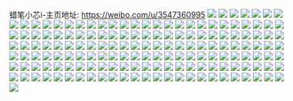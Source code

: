 蜡笔小芯i-主页地址: https://weibo.com/u/3547360995 
![](https://wx4.sinaimg.cn/mw2000/d3706ee3ly1h9fa96fekhj21jn227qv5.jpg) 
![](https://wx4.sinaimg.cn/mw2000/d3706ee3ly1h9fa95sck2j21gp1y8kjl.jpg) 
![](https://wx4.sinaimg.cn/mw2000/d3706ee3ly1h9fa9764xuj21kt23rx6p.jpg) 
![](https://wx4.sinaimg.cn/mw2000/d3706ee3ly1h9fa97u9g2j22c033z1ky.jpg) 
![](https://wx4.sinaimg.cn/mw2000/d3706ee3ly1h9fa9ag7sbj224o2u9u0x.jpg) 
![](https://wx4.sinaimg.cn/mw2000/d3706ee3ly1h9fa9c25zsj21kj23d1ky.jpg) 
![](https://wx4.sinaimg.cn/mw2000/d3706ee3ly1h9fa99rwhij21hx1zvnpd.jpg) 
![](https://wx4.sinaimg.cn/mw2000/d3706ee3ly1h9fa9cspa6j21kg23au0x.jpg) 
![](https://wx4.sinaimg.cn/mw2000/d3706ee3ly1h7r7ofmr5sj22c0340npg.jpg) 
![](https://wx4.sinaimg.cn/mw2000/d3706ee3ly1h7r7oh6gfrj22c03407wj.jpg) 
![](https://wx4.sinaimg.cn/mw2000/d3706ee3ly1h7r7ohru0qj21lh24mkjl.jpg) 
![](https://wx4.sinaimg.cn/mw2000/d3706ee3ly1h7r7oimr2nj224k2u2hdu.jpg) 
![](https://wx4.sinaimg.cn/mw2000/d3706ee3ly1h7r7ojnto9j21wy2k0qv6.jpg) 
![](https://wx4.sinaimg.cn/mw2000/d3706ee3ly1h7r7oknkzpj228s2zpqv6.jpg) 
![](https://wx4.sinaimg.cn/mw2000/d3706ee3ly1h7r7olps9ij220q2ozhdu.jpg) 
![](https://wx4.sinaimg.cn/mw2000/d3706ee3ly1h7r7ondcwjj224e2twkjm.jpg) 
![](https://wx4.sinaimg.cn/mw2000/d3706ee3ly1h7r7oojykuj21ug2glhdu.jpg) 
![](https://wx4.sinaimg.cn/mw2000/d3706ee3ly1h78ljha94xj21kj23dn08.jpg) 
![](https://wx4.sinaimg.cn/mw2000/d3706ee3ly1h78ljkpc67j21gy1ymqp4.jpg) 
![](https://wx4.sinaimg.cn/mw2000/d3706ee3ly1h78ljk4ehnj21hx1zutbs.jpg) 
![](https://wx4.sinaimg.cn/mw2000/d3706ee3ly1h78ljm55nmj21ix2184qp.jpg) 
![](https://wx4.sinaimg.cn/mw2000/d3706ee3ly1h77ivyu5asj224u2uhnpd.jpg) 
![](https://wx4.sinaimg.cn/mw2000/d3706ee3ly1h77ivzkhvvj21qr2fknpd.jpg) 
![](https://wx4.sinaimg.cn/mw2000/d3706ee3ly1h77ivxxp11j22c0340e82.jpg) 
![](https://wx4.sinaimg.cn/mw2000/d3706ee3ly1h65fcvlrj5j21ka231jyq.jpg) 
![](https://wx4.sinaimg.cn/mw2000/d3706ee3ly1h65fcw5ftej21it212ahu.jpg) 
![](https://wx4.sinaimg.cn/mw2000/d3706ee3ly1h65fcx7u6lj21o0280n2m.jpg) 
![](https://wx4.sinaimg.cn/mw2000/d3706ee3ly1h5uyfaj5rdj22c02ov7wi.jpg) 
![](https://wx4.sinaimg.cn/mw2000/d3706ee3ly1h5uyfbgkixj22c0340npe.jpg) 
![](https://wx4.sinaimg.cn/mw2000/d3706ee3ly1h5uyfci1qej22892z0qv6.jpg) 
![](https://wx4.sinaimg.cn/mw2000/d3706ee3ly1h5sngyhbt5j22412tm1kx.jpg) 
![](https://wx4.sinaimg.cn/mw2000/d3706ee3ly1h5sngzap8zj222p2rnnpd.jpg) 
![](https://wx4.sinaimg.cn/mw2000/d3706ee3ly1h5snh03bd0j222j2rfqv5.jpg) 
![](https://wx4.sinaimg.cn/mw2000/d3706ee3ly1h1glky9hekj224m2u64qq.jpg) 
![](https://wx4.sinaimg.cn/mw2000/d3706ee3gy1gvzer5wzx8j20sg16odtv.jpg) 
![](https://wx4.sinaimg.cn/mw2000/d3706ee3gy1gvzerekfowj20sg16sgxz.jpg) 
![](https://wx4.sinaimg.cn/mw2000/d3706ee3gy1gvzer7l4zzj22dc35skjm.jpg) 
![](https://wx4.sinaimg.cn/mw2000/d3706ee3gy1gvzer8nqk7j22c02c0b29.jpg) 
![](https://wx4.sinaimg.cn/mw2000/d3706ee3gy1gvzerhzwtej22642w6npe.jpg) 
![](https://wx4.sinaimg.cn/mw2000/d3706ee3gy1gvzera4c4ej22c02c0b29.jpg) 
![](https://wx4.sinaimg.cn/mw2000/d3706ee3gy1gvzerjp6byj2292303npe.jpg) 
![](https://wx4.sinaimg.cn/mw2000/d3706ee3gy1gvzerdwslfj228t2c07wi.jpg) 
![](https://wx4.sinaimg.cn/mw2000/d3706ee3gy1gvzer4xfbzj22c02c04qp.jpg) 
![](https://wx4.sinaimg.cn/mw2000/d3706ee3gy1gvzerb9c8vj22c02c07wh.jpg) 
![](https://wx4.sinaimg.cn/mw2000/d3706ee3gy1gvzerfb2gxj20sg16oau8.jpg) 
![](https://wx4.sinaimg.cn/mw2000/d3706ee3gy1gvzerg70rdj20sg16naty.jpg) 
![](https://wx4.sinaimg.cn/mw2000/d3706ee3gy1gvzerkr8h0j215o1qi7wh.jpg) 
![](https://wx4.sinaimg.cn/mw2000/003S4mDVly1gvamho2e5oj61r22c3hdu02.jpg) 
![](https://wx4.sinaimg.cn/mw2000/003S4mDVly1gvamhoqq2bj61n326ub2a02.jpg) 
![](https://wx4.sinaimg.cn/mw2000/003S4mDVly1gvamhpjk1oj61u92gcx6q02.jpg) 
![](https://wx4.sinaimg.cn/mw2000/003S4mDVly1gvamhm2h2uj61tn2fje8202.jpg) 
![](https://wx4.sinaimg.cn/mw2000/d3706ee3ly1gs0mavn3poj21o02f6e85.jpg) 
![](https://wx4.sinaimg.cn/mw2000/d3706ee3ly1grfwarxrgrj20rs15lgzv.jpg) 
![](https://wx4.sinaimg.cn/mw2000/d3706ee3ly1gra1av0eu5j21so2e6kjo.jpg) 
![](https://wx4.sinaimg.cn/mw2000/d3706ee3ly1gra1bpcfzfj223j2soqv9.jpg) 
![](https://wx4.sinaimg.cn/mw2000/d3706ee3ly1gra19cwigtj21ys2mdhdt.jpg) 
![](https://wx4.sinaimg.cn/mw2000/d3706ee3ly1gra1brxkigj21x02k0e81.jpg) 
![](https://wx4.sinaimg.cn/mw2000/d3706ee3ly1gqbib2tzzfj22c0340he5.jpg) 
![](https://wx4.sinaimg.cn/mw2000/d3706ee3ly1gqbib4802hj22c0340kjn.jpg) 
![](https://wx4.sinaimg.cn/mw2000/d3706ee3ly1gqbiaypv0ij22c0340kju.jpg) 
![](https://wx4.sinaimg.cn/mw2000/d3706ee3ly1gqbibbuq1gj22c03404qv.jpg) 
![](https://wx4.sinaimg.cn/mw2000/d3706ee3ly1gqbib8v1a7j22c0340qv7.jpg) 
![](https://wx4.sinaimg.cn/mw2000/d3706ee3ly1gqbibau16mj22c0340npj.jpg) 
![](https://wx4.sinaimg.cn/mw2000/d3706ee3ly1gq7tir59gdj21ky35su0z.jpg) 
![](https://wx4.sinaimg.cn/mw2000/d3706ee3ly1gon6bnekijj22c02c01ky.jpg) 
![](https://wx4.sinaimg.cn/mw2000/d3706ee3ly1gon6bf3r2nj22c02bz4qp.jpg) 
![](https://wx4.sinaimg.cn/mw2000/d3706ee3ly1gon6c7srjkj22c02c04qp.jpg) 
![](https://wx4.sinaimg.cn/mw2000/d3706ee3ly1gogcgnqpm6j22c0340npd.jpg) 
![](https://wx4.sinaimg.cn/mw2000/d3706ee3ly1gogcgmw89mj22c0340hdt.jpg) 
![](https://wx4.sinaimg.cn/mw2000/d3706ee3ly1gogcgolrnpj22c0340qv5.jpg) 
![](https://wx4.sinaimg.cn/mw2000/d3706ee3ly1gogcgpqv64j22c0340e83.jpg) 
![](https://wx4.sinaimg.cn/mw2000/d3706ee3ly1gogcgrbo6hj22c0340e83.jpg) 
![](https://wx4.sinaimg.cn/mw2000/d3706ee3ly1gogcgsz9rxj22c0340hdv.jpg) 
![](https://wx4.sinaimg.cn/mw2000/d3706ee3ly1gogcgxd0a0j225i2vcqv6.jpg) 
![](https://wx4.sinaimg.cn/mw2000/d3706ee3ly1gogcgtskyxj20rs1jkhdk.jpg) 
![](https://wx4.sinaimg.cn/mw2000/d3706ee3ly1gogcgv505wj226x2vdhdu.jpg) 
![](https://wx4.sinaimg.cn/mw2000/d3706ee3ly1gncz7q8pjzj20wi1yagyz.jpg) 
![](https://wx4.sinaimg.cn/mw2000/d3706ee3gy1gmd35aad1cj20rs15o7lr.jpg) 
![](https://wx4.sinaimg.cn/mw2000/d3706ee3ly1gllvkdueznj21k32224qt.jpg) 
![](https://wx4.sinaimg.cn/mw2000/d3706ee3gy1gk478l68z3j21ij20s7wh.jpg) 
![](https://wx4.sinaimg.cn/mw2000/d3706ee3ly1gjrga2sx0qj22112pa1kz.jpg) 
![](https://wx4.sinaimg.cn/mw2000/d3706ee3ly1gjrgabqtyrj22602w01kz.jpg) 
![](https://wx4.sinaimg.cn/mw2000/d3706ee3ly1gjrg9u4mf5j22c03404qr.jpg) 
![](https://wx4.sinaimg.cn/mw2000/d3706ee3ly1gjrgakgmsuj21yi2m0qv6.jpg) 
![](https://wx4.sinaimg.cn/mw2000/d3706ee3ly1gjk7z66m4gj22az2azx6q.jpg) 
![](https://wx4.sinaimg.cn/mw2000/d3706ee3ly1gjb9smxroqj21xu1xux6q.jpg) 
![](https://wx4.sinaimg.cn/mw2000/d3706ee3ly1ghxkit097ej20rs1jk4qp.jpg) 
![](https://wx4.sinaimg.cn/mw2000/d3706ee3ly1gh9c3lky1yj216o16oe17.jpg) 
![](https://wx4.sinaimg.cn/mw2000/d3706ee3gy1gg4vwwex7xj22c02c0qv7.jpg) 
![](https://wx4.sinaimg.cn/mw2000/d3706ee3ly1gf4yp0683hj216o1kue81.jpg) 
![](https://wx4.sinaimg.cn/mw2000/d3706ee3ly1gegpm5tfvkj21hv1hv4qp.jpg) 
![](https://wx4.sinaimg.cn/mw2000/d3706ee3ly1gegpm9nafoj21o01o0kjl.jpg) 
![](https://wx4.sinaimg.cn/mw2000/d3706ee3ly1gcp5aqt0z1j21k61k61kn.jpg) 
![](https://wx4.sinaimg.cn/mw2000/d3706ee3ly1gclkdo2522j21400u0jzj.jpg) 
![](https://wx4.sinaimg.cn/mw2000/d3706ee3ly1gc3qxi8dnrj216o1ku1kx.jpg) 
![](https://wx4.sinaimg.cn/mw2000/d3706ee3ly1garwf007dkj20rs15kk77.jpg) 
![](https://wx4.sinaimg.cn/mw2000/d3706ee3gy1gagee55lqqj20yi0pvjxp.jpg) 
![](https://wx4.sinaimg.cn/mw2000/d3706ee3ly1g9brihwozxj20qq0qqwjc.jpg) 
![](https://wx4.sinaimg.cn/mw2000/d3706ee3ly1g9brilp08ej20qq0qqjwo.jpg) 
![](https://wx4.sinaimg.cn/mw2000/d3706ee3ly1g975kxp1wyj20u40u07ci.jpg) 
![](https://wx4.sinaimg.cn/mw2000/d3706ee3ly1g8yxif7oclj20rs15ogxy.jpg) 
![](https://wx4.sinaimg.cn/mw2000/d3706ee3ly1g8t6i662fuj20rs15oh3w.jpg) 
![](https://wx4.sinaimg.cn/mw2000/d3706ee3ly1g7tc1q4wznj20u00u0gwz.jpg) 
![](https://wx4.sinaimg.cn/mw2000/d3706ee3ly1g7sqhsa7t8j20u10u0qdj.jpg) 
![](https://wx4.sinaimg.cn/mw2000/d3706ee3ly1g74gs0zsm4j216o16mx6j.jpg) 
![](https://wx4.sinaimg.cn/mw2000/d3706ee3ly1g6xxp1h3fbj22801o0npe.jpg) 
![](https://wx4.sinaimg.cn/mw2000/d3706ee3ly1g65e6n85e8j20rs15okb7.jpg) 
![](https://wx4.sinaimg.cn/mw2000/d3706ee3ly1g39degxv4gj22c02c04qq.jpg) 
![](https://wx4.sinaimg.cn/mw2000/d3706ee3ly1g39deifbpbj22c02c1000.jpg) 
![](https://wx4.sinaimg.cn/mw2000/d3706ee3ly1g2xrxnfx6sj20u014013c.jpg) 
![](https://wx4.sinaimg.cn/mw2000/d3706ee3ly1g2xrxnq8ybj20u014049d.jpg) 
![](https://wx4.sinaimg.cn/mw2000/d3706ee3ly1g2xrxo1mofj20u0140gw4.jpg) 
![](https://wx4.sinaimg.cn/mw2000/d3706ee3ly1g2xrxobrgoj20u0140dqh.jpg) 
![](https://wx4.sinaimg.cn/mw2000/d3706ee3gy1g2s2z9ce2jj20u00u044m.jpg) 
![](https://wx4.sinaimg.cn/mw2000/d3706ee3ly1g2bwlhcn4hj21z41hf7wh.jpg) 
![](https://wx4.sinaimg.cn/mw2000/d3706ee3ly1g1s2svv7gfj20ku3351kz.jpg) 
![](https://wx4.sinaimg.cn/mw2000/d3706ee3ly1g1s2sxtglej20ku336npe.jpg) 
![](https://wx4.sinaimg.cn/mw2000/d3706ee3ly1g1s2t3b48sj20ku3obb2c.jpg) 
![](https://wx4.sinaimg.cn/mw2000/d3706ee3ly1g1s2t56ho3j20ku2xye82.jpg) 
![](https://wx4.sinaimg.cn/mw2000/d3706ee3ly1g1s2t7iex2j20ku3h07wj.jpg) 
![](https://wx4.sinaimg.cn/mw2000/d3706ee3ly1g1s2t8se4tj20ku2lskjm.jpg) 
![](https://wx4.sinaimg.cn/mw2000/d3706ee3ly1g1s2t9rdk4j20ku1vsqv5.jpg) 
![](https://wx4.sinaimg.cn/mw2000/d3706ee3ly1g1s2tc2bnsj20ku2pnhdu.jpg) 
![](https://wx4.sinaimg.cn/mw2000/d3706ee3ly1g1s2tewmaqj20ku2hehdu.jpg) 
![](https://wx4.sinaimg.cn/mw2000/d3706ee3gy1g1o0qctd1tj213y0u0n58.jpg) 
![](https://wx4.sinaimg.cn/mw2000/d3706ee3ly1g0bw5fvblfj22c02c1b29.jpg) 
![](https://wx4.sinaimg.cn/mw2000/d3706ee3ly1fyb90k89l0j234022nu16.jpg) 
![](https://wx4.sinaimg.cn/mw2000/d3706ee3ly1fy5iaz3xjrj22c02c1e81.jpg) 
![](https://wx4.sinaimg.cn/mw2000/d3706ee3ly1fy5ib2vu3uj22c02c1e81.jpg) 
![](https://wx4.sinaimg.cn/mw2000/d3706ee3ly1fy5iawbf56j22c02c1npd.jpg) 
![](https://wx4.sinaimg.cn/mw2000/d3706ee3ly1fy5ib75c51j22c02c1kjl.jpg) 
![](https://wx4.sinaimg.cn/mw2000/d3706ee3ly1fxfz00xfvlj20om0om48c.jpg) 
![](https://wx4.sinaimg.cn/mw2000/d3706ee3ly1fx9vpf0jdjj20k00a0q5o.jpg) 
![](https://wx4.sinaimg.cn/mw2000/d3706ee3ly1fwrmc3ynakj23402c01l4.jpg) 
![](https://wx4.sinaimg.cn/mw2000/d3706ee3ly1fw252stowsj20tz0u07ba.jpg) 
![](https://wx4.sinaimg.cn/mw2000/d3706ee3ly1fvky84adh9j20ku1qi1ky.jpg) 
![](https://wx4.sinaimg.cn/mw2000/d3706ee3ly1fvky865wwhj20ku1qm4qq.jpg) 
![](https://wx4.sinaimg.cn/mw2000/d3706ee3ly1fvky87buuoj20ku2r17wj.jpg) 
![](https://wx4.sinaimg.cn/mw2000/d3706ee3ly1fvky884lfkj20ku2grqv6.jpg) 
![](https://wx4.sinaimg.cn/mw2000/d3706ee3ly1fvky893sewj20ku1lcnpd.jpg) 
![](https://wx4.sinaimg.cn/mw2000/d3706ee3ly1fvky82u98rj20xc18e1ky.jpg) 
![](https://wx4.sinaimg.cn/mw2000/d3706ee3ly1fvky8bswe6j20ku1qk1ky.jpg) 
![](https://wx4.sinaimg.cn/mw2000/d3706ee3ly1fvky8dvd0ij20ku1qmqv6.jpg) 
![](https://wx4.sinaimg.cn/mw2000/d3706ee3ly1fvky8g68cyj20ku15rhdt.jpg) 
![](https://wx4.sinaimg.cn/mw2000/d3706ee3ly1ft2xt85udoj234022o7wi.jpg) 
![](https://wx4.sinaimg.cn/mw2000/d3706ee3ly1ft2xtc3c45j234022oe82.jpg) 
![](https://wx4.sinaimg.cn/mw2000/d3706ee3ly1ft2xt5jps2j234022ob2a.jpg) 
![](https://wx4.sinaimg.cn/mw2000/d3706ee3ly1ft2xtf6g1pj234022ohdu.jpg) 
![](https://wx4.sinaimg.cn/mw2000/d3706ee3ly1ft2xthp499j234022oe82.jpg) 
![](https://wx4.sinaimg.cn/mw2000/d3706ee3ly1ft2xtlhdf5j234022ox6q.jpg) 
![](https://wx4.sinaimg.cn/mw2000/d3706ee3ly1ft2xtsow86j234022oe82.jpg) 
![](https://wx4.sinaimg.cn/mw2000/d3706ee3ly1ft2xtpxqzyj234022onpf.jpg) 
![](https://wx4.sinaimg.cn/mw2000/d3706ee3ly1ft2xttyme4j234022okbo.jpg) 
![](https://wx4.sinaimg.cn/mw2000/d3706ee3ly1frrhmlqudej215o15mkjm.jpg) 
![](https://wx4.sinaimg.cn/mw2000/d3706ee3ly1fqzpuj7ya7j22c02c0u0x.jpg) 
![](https://wx4.sinaimg.cn/mw2000/d3706ee3gy1fpemfue9byj20ku0ku78r.jpg) 
![](https://wx4.sinaimg.cn/mw2000/d3706ee3ly1fpdl5qgjg3j20qp0qp10e.jpg) 
![](https://wx4.sinaimg.cn/mw2000/d3706ee3gy1fp94db85ofj20qp0qpq79.jpg) 
